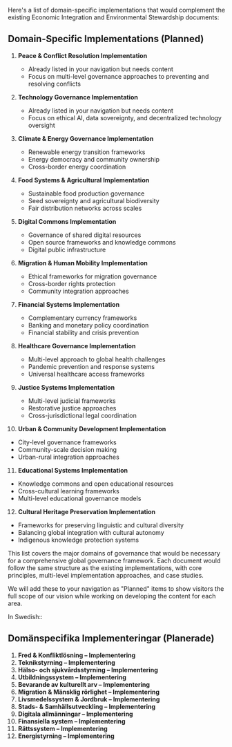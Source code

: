 Here's a list of domain-specific implementations that would complement the existing Economic Integration and Environmental Stewardship documents:

## Domain-Specific Implementations (Planned)

1. **Peace & Conflict Resolution Implementation**
   - Already listed in your navigation but needs content
   - Focus on multi-level governance approaches to preventing and resolving conflicts

2. **Technology Governance Implementation**
   - Already listed in your navigation but needs content
   - Focus on ethical AI, data sovereignty, and decentralized technology oversight

3. **Climate & Energy Governance Implementation**
   - Renewable energy transition frameworks
   - Energy democracy and community ownership
   - Cross-border energy coordination

4. **Food Systems & Agricultural Implementation**
   - Sustainable food production governance
   - Seed sovereignty and agricultural biodiversity
   - Fair distribution networks across scales

5. **Digital Commons Implementation**
   - Governance of shared digital resources
   - Open source frameworks and knowledge commons
   - Digital public infrastructure

6. **Migration & Human Mobility Implementation**
   - Ethical frameworks for migration governance
   - Cross-border rights protection
   - Community integration approaches

7. **Financial Systems Implementation**
   - Complementary currency frameworks
   - Banking and monetary policy coordination
   - Financial stability and crisis prevention

8. **Healthcare Governance Implementation**
   - Multi-level approach to global health challenges
   - Pandemic prevention and response systems
   - Universal healthcare access frameworks

9. **Justice Systems Implementation**
   - Multi-level judicial frameworks
   - Restorative justice approaches
   - Cross-jurisdictional legal coordination

10. **Urban & Community Development Implementation**
   - City-level governance frameworks
   - Community-scale decision making
   - Urban-rural integration approaches

11. **Educational Systems Implementation**
   - Knowledge commons and open educational resources
   - Cross-cultural learning frameworks
   - Multi-level educational governance models

12. **Cultural Heritage Preservation Implementation**
   - Frameworks for preserving linguistic and cultural diversity
   - Balancing global integration with cultural autonomy
   - Indigenous knowledge protection systems

This list covers the major domains of governance that would be necessary for a comprehensive global governance framework. Each document would follow the same structure as the existing implementations, with core principles, multi-level implementation approaches, and case studies.

We will add these to your navigation as "Planned" items to show visitors the full scope of our vision while working on developing the content for each area.

In Swedish::

## Domänspecifika Implementeringar (Planerade)

1. **Fred & Konfliktlösning – Implementering**  
2. **Teknikstyrning – Implementering**  
3. **Hälso- och sjukvårdsstyrning – Implementering**  
4. **Utbildningssystem – Implementering**  
5. **Bevarande av kulturellt arv – Implementering**  
6. **Migration & Mänsklig rörlighet – Implementering**  
7. **Livsmedelssystem & Jordbruk – Implementering**  
8. **Stads- & Samhällsutveckling – Implementering**  
9. **Digitala allmänningar – Implementering**  
10. **Finansiella system – Implementering**  
11. **Rättssystem – Implementering**  
12. **Energistyrning – Implementering**  

